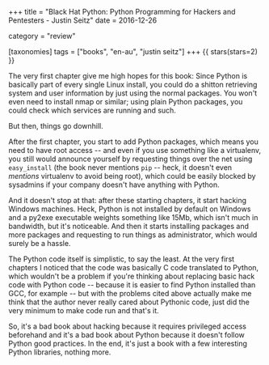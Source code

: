 +++
title = "Black Hat Python: Python Programming for Hackers and Pentesters - Justin Seitz"
date = 2016-12-26

category = "review"

[taxonomies]
tags = ["books", "en-au", "justin seitz"]
+++
{{ stars(stars=2) }}

The very first chapter give me high hopes for this book: Since Python is basically part of every single Linux install, you could do a shitton retrieving system and user information by just using the normal packages. You won't even need to install nmap or similar; using plain Python packages, you could check which services are running and such.

But then, things go downhill.

After the first chapter, you start to add Python packages, which means you need to have root access -- and even if you use something like a virtualenv, you still would announce yourself by requesting things over the net using <code>easy_install</code> (the book never mentions <code>pip</code> -- heck, it doesn't even *mentions* virtualenv to avoid being root), which could be easily blocked by sysadmins if your company doesn't have anything with Python.

And it doesn't stop at that: after these starting chapters, it start hacking Windows machines. Heck, Python is not installed by default on Windows and a py2exe executable weights something like 15Mb, which isn't much in bandwidth, but it's noticeable. And then it starts installing packages and more packages and requesting to run things as administrator, which would surely be a hassle.

The Python code itself is simplistic, to say the least. At the very first chapters I noticed that the code was basically C code translated to Python, which wouldn't be a problem if you're thinking about replacing basic hack code with Python code -- because it is easier to find Python installed than GCC, for example -- but with the problems cited above actually make me think that the author never really cared about Pythonic code, just did the very minimum to make code run and that's it.

So, it's a bad book about hacking because it requires privileged access beforehand and it's a bad book about Python because it doesn't follow Python good practices. In the end, it's just a book with a few interesting Python libraries, nothing more.